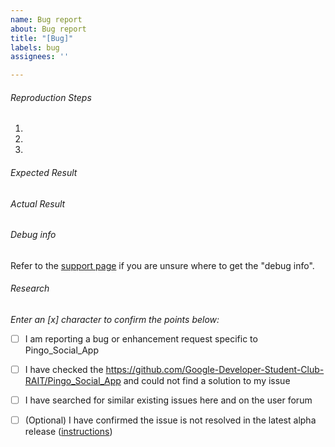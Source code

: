 ```yaml
---
name: Bug report
about: Bug report
title: "[Bug]"
labels: bug
assignees: ''

---
```


###### Reproduction Steps

1. 
2. 
3. 


###### Expected Result



###### Actual Result



###### Debug info
Refer to the [support page](https://github.com/Google-Developer-Student-Club-RAIT/Pingo_Social_App) if you are unsure where to get the "debug info".

###### Research
*Enter an [x] character to confirm the points below:*

- [ ] I am reporting a bug or enhancement request specific to Pingo_Social_App
- [ ] I have checked the https://github.com/Google-Developer-Student-Club-RAIT/Pingo_Social_App and could not find a solution to my issue
- [ ] I have searched for similar existing issues here and on the user forum
- [ ] (Optional) I have confirmed the issue is not resolved in the latest alpha release ([instructions](https://github.com/Google-Developer-Student-Club-RAIT/Pingo_Social_App))

